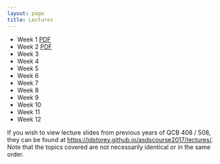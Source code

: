 ```yaml
---
layout: page
title: Lectures
---
```


- Week 1 [PDF](./lecture_notes/week1.pdf)
- Week 2 [PDF](./lecture_notes/week2.pdf)
- Week 3
- Week 4
- Week 5
- Week 6
- Week 7
- Week 8
- Week 9
- Week 10
- Week 11
- Week 12


If you wish to view lecture slides from previous years of QCB 408 / 508, they can be found at <a href='https://jdstorey.github.io/asdscourse2017/lectures/' target='_blank'>https://jdstorey.github.io/asdscourse2017/lectures/</a>. Note that the topics covered are not necessarily identical or in the same order.
